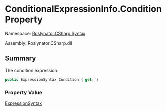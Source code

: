 # ConditionalExpressionInfo\.Condition Property

Namespace: [Roslynator.CSharp.Syntax](../../README.md)

Assembly: Roslynator\.CSharp\.dll

## Summary

The condition expression\.

```csharp
public ExpressionSyntax Condition { get; }
```

### Property Value

[ExpressionSyntax](https://docs.microsoft.com/en-us/dotnet/api/microsoft.codeanalysis.csharp.syntax.expressionsyntax)

